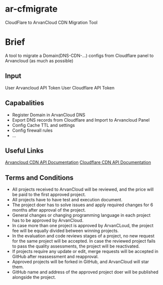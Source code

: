 # ar-cfmigrate
CloudFlare to ArvanCloud CDN Migration Tool

# Brief
A tool to migrate a Domain(DNS-CDN-...) configs from Cloudflare panel to Arvancloud (as much as possible)

## Input
User Arvancloud API Token 
User Cloudflare API Token

## Capabalities
* Register Domain in ArvanCloud DNS
* Export DNS records from Cloudflare and Import to Arvancloud Panel
* Config Cache TTL and settings
* Config firewall rules 
* ...

## Useful Links
[Arvancloud CDN API Documentation](https://www.arvancloud.com/docs/api/cdn/4.0)
[Cloudflare CDN API Documentation](https://api.cloudflare.com/)


## Terms and Conditions
* All projects received to ArvanCloud will be reviewed, and the price will be paid to the first approved project.
* All projects have to have test and execution document.
* The project doer has to solve issues and apply required changes for 6 months after approval of the project.
* General changes or changing programming language in each project has to be approved by ArvanCloud.
* In case more than one project is approved by ArvanCLoud, the project fee will be equally divided between winning projects.
* In the evaluation and code reviews stages of a project, no new request for the same project will be accepted. In case the reviewed project fails to pass the quality assessments, the project will be reactivated.
* If projects require any update or edit, merge requests will be accepted in GitHub after reassessment and reapproval.
* Approved projects will be forked in GitHub, and ArvanCloud will star them.
* GitHub name and address of the approved project doer will be published alongside the project. 
